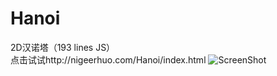# Hanoi
2D汉诺塔（193 lines JS）<br>
点击试试http://nigeerhuo.com/Hanoi/index.html
![ScreenShot](https://raw.github.com/AJLoveChina/Hanoi/master/cut.PNG?t=2017年9月19日)
